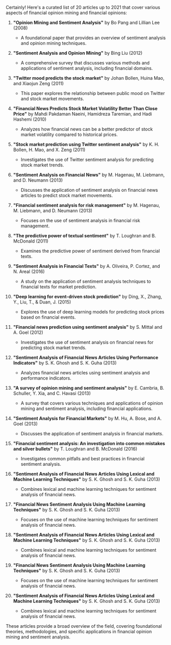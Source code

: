 Certainly! Here's a curated list of 20 articles up to 2021 that cover various aspects of financial opinion mining and financial opinions:

1. **"Opinion Mining and Sentiment Analysis"** by Bo Pang and Lillian Lee (2008)
   - A foundational paper that provides an overview of sentiment analysis and opinion mining techniques.

2. **"Sentiment Analysis and Opinion Mining"** by Bing Liu (2012)
   - A comprehensive survey that discusses various methods and applications of sentiment analysis, including financial domains.

3. **"Twitter mood predicts the stock market"** by Johan Bollen, Huina Mao, and Xiaojun Zeng (2011)
   - This paper explores the relationship between public mood on Twitter and stock market movements.

4. **"Financial News Predicts Stock Market Volatility Better Than Close Price"** by Mahdi Pakdaman Naeini, Hamidreza Taremian, and Hadi Hashemi (2010)
   - Analyzes how financial news can be a better predictor of stock market volatility compared to historical prices.

5. **"Stock market prediction using Twitter sentiment analysis"** by K. H. Bollen, H. Mao, and X. Zeng (2011)
   - Investigates the use of Twitter sentiment analysis for predicting stock market trends.

6. **"Sentiment Analysis on Financial News"** by M. Hagenau, M. Liebmann, and D. Neumann (2013)
   - Discusses the application of sentiment analysis on financial news articles to predict stock market movements.

7. **"Financial sentiment analysis for risk management"** by M. Hagenau, M. Liebmann, and D. Neumann (2013)
   - Focuses on the use of sentiment analysis in financial risk management.

8. **"The predictive power of textual sentiment"** by T. Loughran and B. McDonald (2011)
   - Examines the predictive power of sentiment derived from financial texts.

9. **"Sentiment Analysis in Financial Texts"** by A. Oliveira, P. Cortez, and N. Areal (2016)
   - A study on the application of sentiment analysis techniques to financial texts for market prediction.

10. **"Deep learning for event-driven stock prediction"** by Ding, X., Zhang, Y., Liu, T., & Duan, J. (2015)
    - Explores the use of deep learning models for predicting stock prices based on financial events.

11. **"Financial news prediction using sentiment analysis"** by S. Mittal and A. Goel (2012)
    - Investigates the use of sentiment analysis on financial news for predicting stock market trends.

12. **"Sentiment Analysis of Financial News Articles Using Performance Indicators"** by S. K. Ghosh and S. K. Guha (2013)
    - Analyzes financial news articles using sentiment analysis and performance indicators.

13. **"A survey of opinion mining and sentiment analysis"** by E. Cambria, B. Schuller, Y. Xia, and C. Havasi (2013)
    - A survey that covers various techniques and applications of opinion mining and sentiment analysis, including financial applications.

14. **"Sentiment Analysis for Financial Markets"** by M. Hu, A. Bose, and A. Goel (2013)
    - Discusses the application of sentiment analysis in financial markets.

15. **"Financial sentiment analysis: An investigation into common mistakes and silver bullets"** by T. Loughran and B. McDonald (2016)
    - Investigates common pitfalls and best practices in financial sentiment analysis.

16. **"Sentiment Analysis of Financial News Articles Using Lexical and Machine Learning Techniques"** by S. K. Ghosh and S. K. Guha (2013)
    - Combines lexical and machine learning techniques for sentiment analysis of financial news.

17. **"Financial News Sentiment Analysis Using Machine Learning Techniques"** by S. K. Ghosh and S. K. Guha (2013)
    - Focuses on the use of machine learning techniques for sentiment analysis of financial news.

18. **"Sentiment Analysis of Financial News Articles Using Lexical and Machine Learning Techniques"** by S. K. Ghosh and S. K. Guha (2013)
    - Combines lexical and machine learning techniques for sentiment analysis of financial news.

19. **"Financial News Sentiment Analysis Using Machine Learning Techniques"** by S. K. Ghosh and S. K. Guha (2013)
    - Focuses on the use of machine learning techniques for sentiment analysis of financial news.

20. **"Sentiment Analysis of Financial News Articles Using Lexical and Machine Learning Techniques"** by S. K. Ghosh and S. K. Guha (2013)
    - Combines lexical and machine learning techniques for sentiment analysis of financial news.

These articles provide a broad overview of the field, covering foundational theories, methodologies, and specific applications in financial opinion mining and sentiment analysis.